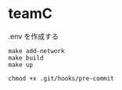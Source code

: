 # teamC

.env を作成する

```
make add-network
make build
make up
```

```
chmod +x .git/hooks/pre-commit
```
